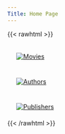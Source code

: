 ```yaml
---
Title: Home Page
---
```


{{< rawhtml >}}
<div class="row">
  <div class="four columns">
		<a href="/books/">
    <img class="center" style="margin:20px" title="Movies" src="icons/books.svg">
	  </a>
  </div>
  <div class="four columns value-prop">
		<a href="/authors/">
    <img class="center" style="margin:20px" title="Authors" src="icons/authors.svg">
	  </a>
  </div>
  <div class="four columns value-prop">
		<a href="/publishers/">
    <img class="center" style="margin:20px" title="Publishers" src="icons/publishers.svg">
	 </a>
  </div>
</div>
{{< /rawhtml >}}